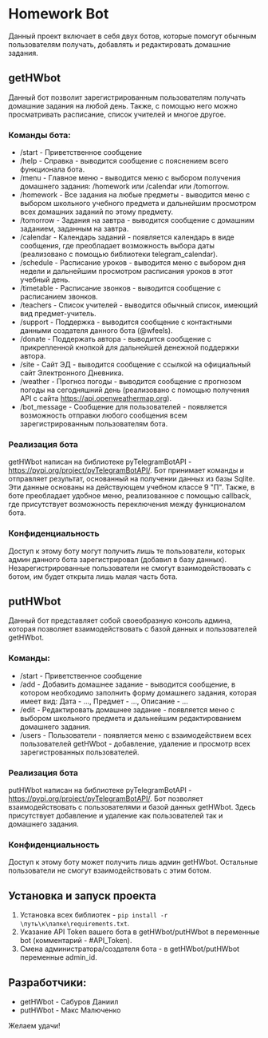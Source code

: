 # Homework Bot
Данный проект включает в себя двух ботов, которые помогут обычным пользователям получать, добавлять и редактировать домашние задания.

## getHWbot
Данный бот позволит зарегистрированным пользователям получать домашние задания на любой день. Также, с помощью него можно просматривать расписание, список учителей и многое другое.

### Команды бота:
* /start - Приветственное сообщение
* /help - Справка - выводится сообщение с пояснением всего функционала бота.
* /menu - Главное меню - выводится меню с выбором получения домашнего задания: /homework или /calendar или /tomorrow.
* /homework - Все задания на любые предметы - выводится меню с выбором школьного учебного предмета и дальнейшим просмотром всех домашних заданий по этому предмету.
* /tomorrow - Задания на завтра - выводится сообщение с домашним заданием, заданным на завтра.
* /calendar - Календарь заданий - появляется календарь в виде сообщения, где преобладает возможность выбора даты (реализовано с помощью библиотеки telegram_calendar).
* /schedule - Расписание уроков - выводится меню с выбором дня недели и дальнейшим просмотром расписания уроков в этот учебный день.
* /timetable - Расписание звонков - выводится сообщение с расписанием звонков.
* /teachers - Список учителей - выводится обычный список, имеющий вид предмет-учитель.
* /support - Поддержка - выводится сообщение с контактными данными создателя данного бота (@wfeels).
* /donate - Поддержать автора - выводится сообщение с прикрепленной кнопкой для дальнейшей денежной поддержки автора.
* /site - Сайт ЭД - выводится сообщение с ссылкой на официальный сайт Электронного Дневника.
* /weather - Прогноз погоды - выводится сообщение с прогнозом погоды на сегодняшний день (реализовано с помощью получения API c сайта https://api.openweathermap.org).
* /bot_message - Сообщение для пользователей - появляется возможность отправки любого сообщения всем зарегистрированным пользователям бота.

### Реализация бота
getHWbot написан на библиотеке pyTelegramBotAPI - https://pypi.org/project/pyTelegramBotAPI/. Бот принимает команды и отправляет результат, основанный на получении данных из базы Sqlite. Эти данные основаны на действующем учебном классе 9 "П". Также, в боте преобладает удобное меню, реализованное с помощью callback, где присутствует возможность переключения между функционалом бота.

### Конфиденциальность
Доступ к этому боту могут получить лишь те пользователи, которых админ данного бота зарегистрировал (добавил в базу данных). Незарегистрированные пользователи не смогут взаимодействовать с ботом, им будет открыта лишь малая часть бота.

## putHWbot
Данный бот представляет собой своеобразную консоль админа, которая позволяет взаимодействовать с базой данных и пользователей getHWbot.

### Команды:
* /start - Приветственное сообщение
* /add - Добавить домашнее задание - выводится сообщение, в котором необходимо заполнить форму домашнего задания, которая имеет вид: Дата - ..., Предмет - ..., Описание - ...
* /edit - Редактировать домашнее задание - появляется меню с выбором школьного предмета и дальнейшим редактированием домашнего задания.
* /users - Пользователи - появляется меню с взаимодействием всех пользователей getHWbot - добавление, удаление и просмотр всех зарегистрованных пользователей.

### Реализация бота
putHWbot написан на библиотеке pyTelegramBotAPI - https://pypi.org/project/pyTelegramBotAPI/. Бот позволяет взаимодействовать с пользователями и базой данных getHWbot. Здесь присутствует добавление и удаление как пользователей так и домашнего задания.

### Конфиденциальность
Доступ к этому боту может получить лишь админ getHWbot. Остальные пользователи не смогут взаимодействовать с этим ботом.

## Установка и запуск проекта
1. Установка всех библиотек - `pip install -r \путь\к\папке\requirements.txt`.
2. Указание API Token вашего бота в getHWbot/putHWbot в переменные bot (комментарий - #API_Token).
3. Смена администратора/создателя бота - в getHWbot/putHWbot переменные admin_id.

## Разработчики:
* getHWbot - Сабуров Даниил
* putHWbot - Макс Малюченко

Желаем удачи!
